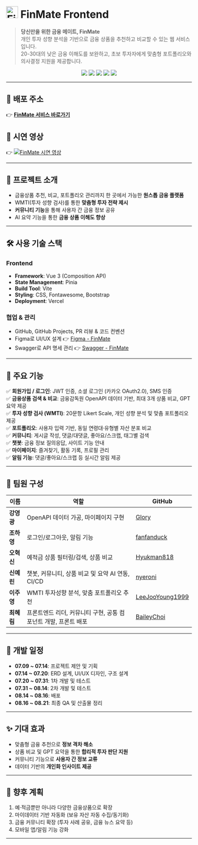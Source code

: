 # <img src="https://github.com/user-attachments/assets/f0b57239-a8ad-4597-b02a-f2dbc6558ebc" alt="FinMate Logo" width="32" /> FinMate Frontend

> **당신만을 위한 금융 메이트, FinMate**  
개인 투자 성향 분석을 기반으로 금융 상품을 추천하고 비교할 수 있는 웹 서비스입니다.  
20-30대의 낮은 금융 이해도를 보완하고, 초보 투자자에게 맞춤형 포트폴리오와 의사결정 지원을 제공합니다.

<p align="center">
  <img src="https://img.shields.io/badge/Vue.js-3.x-4FC08D?logo=vue.js&logoColor=white" />
  <img src="https://img.shields.io/badge/Vite-5.x-646CFF?logo=vite&logoColor=white" />
  <img src="https://img.shields.io/badge/Pinia-Store-FFD952?logo=vue.js&logoColor=white" />
  <img src="https://img.shields.io/badge/SCSS-CSS%20Preprocessor-CC6699?logo=sass&logoColor=white" />
  <img src="https://img.shields.io/badge/Deployment-Vercel-000000?logo=vercel&logoColor=white" />
</p>

---

## 🔗 배포 주소
👉 [**FinMate 서비스 바로가기**](https://finmate-woad.vercel.app)

## 🎥 시연 영상
👉 [![FinMate 시연 영상](https://img.youtube.com/vi/AecgrwJb0_c/0.jpg)](https://www.youtube.com/watch?v=AecgrwJb0_c)

---

## 📌 프로젝트 소개
- 금융상품 추천, 비교, 포트폴리오 관리까지 한 곳에서 가능한 **원스톱 금융 플랫폼**
- WMTI(투자 성향 검사)를 통한 **맞춤형 투자 전략 제시**
- **커뮤니티 기능**을 통해 사용자 간 금융 정보 공유
- AI 요약 기능을 통한 **금융 상품 이해도 향상**

---

## 🛠️ 사용 기술 스택
### Frontend
- **Framework**: Vue 3 (Composition API)  
- **State Management**: Pinia  
- **Build Tool**: Vite  
- **Styling**: CSS, Fontawesome, Bootstrap
- **Deployment**: Vercel  

### 협업 & 관리
- GitHub, GitHub Projects, PR 리뷰 & 코드 컨벤션
- Figma로 UI/UX 설계 👉 [Figma - FinMate](https://www.figma.com/design/JNQEx3lVgzP1sGgmAcoZDh/ITYL_12%ED%9A%8C%EC%B0%A8_4%ED%8C%80?node-id=0-1&t=8WHFruNnrzYrSzD1-1)
- Swagger로 API 명세 관리 👉 [Swagger - FinMate](http://54.180.75.58:8080/swagger-ui.html)

---

## 📂 주요 기능
✅ **회원가입 / 로그인**: JWT 인증, 소셜 로그인 (카카오 OAuth2.0), SMS 인증  
✅ **금융상품 검색 & 비교**: 금융감독원 OpenAPI 데이터 기반, 최대 3개 상품 비교, GPT 요약 제공  
✅ **투자 성향 검사 (WMTI)**: 20문항 Likert Scale, 개인 성향 분석 및 맞춤 포트폴리오 제공  
✅ **포트폴리오**: 사용자 입력 기반, 동일 연령대·유형별 자산 분포 비교  
✅ **커뮤니티**: 게시글 작성, 댓글/대댓글, 좋아요/스크랩, 태그별 검색  
✅ **챗봇**: 금융 정보 질의응답, 사이트 기능 안내  
✅ **마이페이지**: 즐겨찾기, 활동 기록, 프로필 관리  
✅ **알림 기능**: 댓글/좋아요/스크랩 등 실시간 알림 제공  

---

## 👥 팀원 구성
| 이름 | 역할 | GitHub |
|------|------|--------|
| **강영광** | OpenAPI 데이터 가공, 마이페이지 구현 | [Glory](https://github.com/glorypang) |
| **조하영** | 로그인/로그아웃, 알림 기능 | [fanfanduck](https://github.com/fanfanduck) |
| **오혁신** | 예적금 상품 필터링/검색, 상품 비교 | [Hyukman818](https://github.com/Hyukman818) |
| **신예린** | 챗봇, 커뮤니티, 상품 비교 및 요약 AI 연동, CI/CD | [nyeroni](https://github.com/nyeroni) |
| **이주영** | WMTI 투자성향 분석, 맞춤 포트폴리오 추천 | [LeeJooYoung1999](https://github.com/LeeJooYoung1999) |
| **최혜림** | 프론트엔드 리더, 커뮤니티 구현, 공통 컴포넌트 개발, 프론트 배포 | [BaileyChoi](https://github.com/BaileyChoi) |

---

## 📆 개발 일정
- **07.09 ~ 07.14**: 프로젝트 제안 및 기획  
- **07.14 ~ 07.20**: ERD 설계, UI/UX 디자인, 구조 설계  
- **07.20 ~ 07.31**: 1차 개발 및 테스트  
- **07.31 ~ 08.14**: 2차 개발 및 테스트  
- **08.14 ~ 08.16**: 배포  
- **08.16 ~ 08.21**: 최종 QA 및 산출물 정리  

---

## ✨ 기대 효과
- 맞춤형 금융 추천으로 **정보 격차 해소**  
- 상품 비교 및 GPT 요약을 통한 **합리적 투자 판단 지원**  
- 커뮤니티 기능으로 **사용자 간 정보 교류**  
- 데이터 기반의 **개인화 인사이트 제공**  

---

## 📌 향후 계획
1. 예·적금뿐만 아니라 다양한 금융상품으로 확장  
2. 마이데이터 기반 자동화 (보유 자산 자동 수집/동기화)  
3. 금융 커뮤니티 확장 (투자 사례 공유, 금융 뉴스 요약 등)  
4. 모바일 앱/알림 기능 강화  

---
